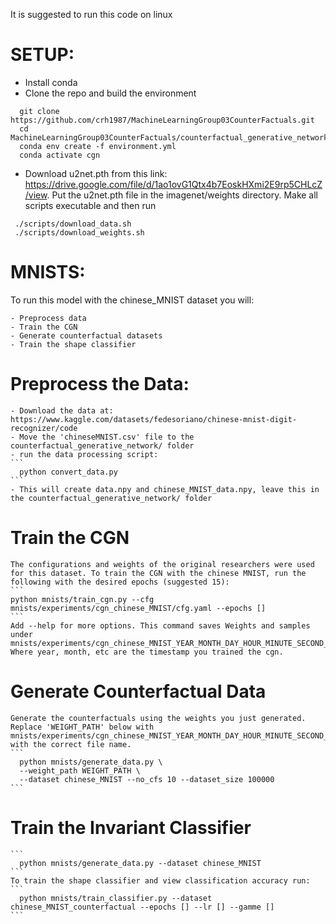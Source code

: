 It is suggested to run this code on linux

# SETUP:
  - Install conda
  - Clone the repo and build the environment
  ```
    git clone https://github.com/crh1987/MachineLearningGroup03CounterFactuals.git
    cd MachineLearningGroup03CounterFactuals/counterfactual_generative_networks
    conda env create -f environment.yml
    conda activate cgn
```
  - Download u2net.pth from this link: https://drive.google.com/file/d/1ao1ovG1Qtx4b7EoskHXmi2E9rp5CHLcZ/view. Put the u2net.pth file in the imagenet/weights directory. Make all scripts executable and then run
   ```
    ./scripts/download_data.sh
    ./scripts/download_weights.sh
   ```
   
# MNISTS:
  To run this model with the chinese_MNIST dataset you will:
  
    - Preprocess data
    - Train the CGN
    - Generate counterfactual datasets
    - Train the shape classifier
    
# Preprocess the Data:
    - Download the data at: https://www.kaggle.com/datasets/fedesoriano/chinese-mnist-digit-recognizer/code
    - Move the 'chineseMNIST.csv' file to the counterfactual_generative_network/ folder
    - run the data processing script:
    ```
      python convert_data.py
    ```
    - This will create data.npy and chinese_MNIST_data.npy, leave this in the counterfactual_generative_network/ folder
    
 # Train the CGN
    The configurations and weights of the original researchers were used for this dataset. To train the CGN with the chinese MNIST, run the following with the desired epochs (suggested 15):
    ```
    python mnists/train_cgn.py --cfg mnists/experiments/cgn_chinese_MNIST/cfg.yaml --epochs []
    ```
    Add --help for more options. This command saves Weights and samples under mnists/experiments/cgn_chinese_MNIST_YEAR_MONTH_DAY_HOUR_MINUTE_SECOND_tmp. Where year, month, etc are the timestamp you trained the cgn. 
    
 # Generate Counterfactual Data
    Generate the counterfactuals using the weights you just generated. Replace 'WEIGHT_PATH' below with mnists/experiments/cgn_chinese_MNIST_YEAR_MONTH_DAY_HOUR_MINUTE_SECOND_tmp/weights/ckp.pth, with the correct file name.
    ```
      python mnists/generate_data.py \
      --weight_path WEIGHT_PATH \
      --dataset chinese_MNIST --no_cfs 10 --dataset_size 100000
    ```
    
# Train the Invariant Classifier
    ```
      python mnists/generate_data.py --dataset chinese_MNIST
    ```
    To train the shape classifier and view classification accuracy run:
    ```
      python mnists/train_classifier.py --dataset chinese_MNIST_counterfactual --epochs [] --lr [] --gamme []
    ```
    
  
